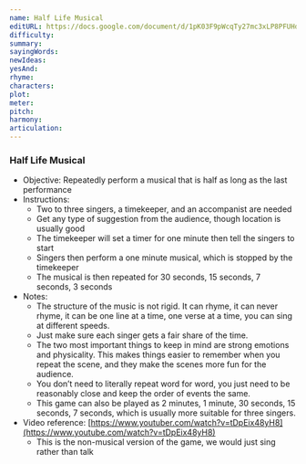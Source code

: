 ```yaml
---
name: Half Life Musical
editURL: https://docs.google.com/document/d/1pK03F9pWcqTy27mc3xLP8PFUHd1mCVp7bkjlEJHyXZI/edit
difficulty: 
summary: 
sayingWords: 
newIdeas: 
yesAnd: 
rhyme: 
characters: 
plot: 
meter: 
pitch: 
harmony: 
articulation: 
---
```


### Half Life Musical

* Objective: Repeatedly perform a musical that is half as long as the last performance  
* Instructions:   
  * Two to three singers, a timekeeper, and an accompanist are needed  
  * Get any type of suggestion from the audience, though location is usually good  
  * The timekeeper will set a timer for one minute then tell the singers to start  
  * Singers then perform a one minute musical, which is stopped by the timekeeper  
  * The musical is then repeated for 30 seconds, 15 seconds, 7 seconds, 3 seconds  
* Notes:  
  * The structure of the music is not rigid. It can rhyme, it can never rhyme, it can be one line at a time, one verse at a time, you can sing at different speeds.  
  * Just make sure each singer gets a fair share of the time.  
  * The two most important things to keep in mind are strong emotions and physicality. This makes things easier to remember when you repeat the scene, and they make the scenes more fun for the audience.  
  * You don’t need to literally repeat word for word, you just need to be reasonably close and keep the order of events the same.  
  * This game can also be played as 2 minutes, 1 minute, 30 seconds, 15 seconds, 7 seconds, which is usually more suitable for three singers.  
* Video reference: [https://www.youtuber.com/watch?v=tDpEix48yH8](https://www.youtube.com/watch?v=tDpEix48yH8)  
  * This is the non-musical version of the game, we would just sing rather than talk